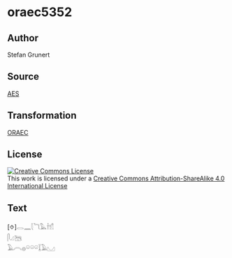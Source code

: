 # oraec5352

## Author

Stefan Grunert

## Source

[AES](https://github.com/simondschweitzer/aes)

## Transformation

[ORAEC](https://oraec.github.io/)

## License

<a rel="license" href="http://creativecommons.org/licenses/by-sa/4.0/"><img alt="Creative Commons License" style="border-width:0" src="https://i.creativecommons.org/l/by-sa/4.0/88x31.png" /></a><br />This work is licensed under a <a rel="license" href="http://creativecommons.org/licenses/by-sa/4.0/">Creative Commons Attribution-ShareAlike 4.0 International License</a>

## Text

[⯑]𓂋𓈖𓇛𓆓𓅓𓌂𓀸<br>
𓋴𓈎𓆋<br>
𓄿𓇹𓐍𓏖𓏖𓏖𓆼𓄿𓈋<br>
